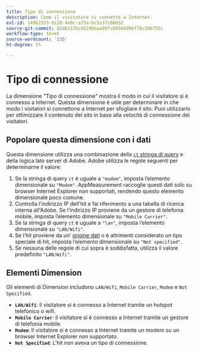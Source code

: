 ```yaml
---
title: Tipo di connessione
description: Come il visitatore si connette a Internet.
exl-id: 149b2353-6128-4e0c-a73a-bc5a37c66b52
source-git-commit: 82d6137bc9229bbaa997c6856690bf76c20b755c
workflow-type: tm+mt
source-wordcount: '235'
ht-degree: 1%

---
```


# Tipo di connessione

La dimensione &quot;Tipo di connessione&quot; mostra il modo in cui il visitatore si è connesso a Internet. Questa dimensione è utile per determinare in che modo i visitatori si connettono a Internet per sfogliare il sito. Puoi utilizzarlo per ottimizzare il contenuto del sito in base alla velocità di connessione dei visitatori.

## Popolare questa dimensione con i dati

Questa dimensione utilizza una combinazione della [`ct` stringa di query](/help/implement/validate/query-parameters.md) e della logica lato server di Adobe. Adobe utilizza le regole seguenti per determinarne il valore:

1. Se la stringa di query `ct` è uguale a `"modem"`, imposta l’elemento dimensionale su `"Modem"`. AppMeasurement raccoglie questi dati solo su browser Internet Explorer non supportati, rendendo questo elemento dimensionale poco comune.
1. Controlla l&#39;indirizzo IP dell&#39;hit e fai riferimento a una tabella di ricerca interna all&#39;Adobe. Se l’indirizzo IP proviene da un gestore di telefonia mobile, imposta l’elemento dimensionale su `"Mobile Carrier"`.
1. Se la stringa di query `ct` è uguale a `"lan"`, imposta l’elemento dimensionale su `"LAN/Wifi"`.
1. Se l’hit proviene da un’ [origine dati](/help/import/c-data-sources/datasrc-home.md) o è altrimenti considerato un tipo speciale di hit, imposta l’elemento dimensionale su `"Not specified"`.
1. Se nessuna delle regole di cui sopra è soddisfatta, utilizza il valore predefinito `"LAN/Wifi"`.

## Elementi Dimension

Gli elementi di Dimension includono `LAN/Wifi`, `Mobile Carrier`, `Modem` e `Not Specified`.

* **`LAN/Wifi`**: Il visitatore si è connesso a Internet tramite un hotspot telefonico o wifi.
* **`Mobile Carrier`**: Il visitatore si è connesso a Internet tramite un gestore di telefonia mobile.
* **`Modem`**: Il visitatore si è connesso a Internet tramite un modem su un browser Internet Explorer non supportato.
* **`Not Specified`**: L&#39;hit non aveva un tipo di connessione.
